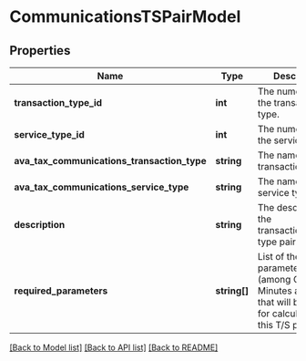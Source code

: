 # CommunicationsTSPairModel

## Properties
Name | Type | Description | Notes
------------ | ------------- | ------------- | -------------
**transaction_type_id** | **int** | The numeric Id of the transaction type. | 
**service_type_id** | **int** | The numeric Id of the service type. | 
**ava_tax_communications_transaction_type** | **string** | The name of the transaction type. | [optional] 
**ava_tax_communications_service_type** | **string** | The name of the service type. | [optional] 
**description** | **string** | The description of the transaction/service type pair. | [optional] 
**required_parameters** | **string[]** | List of the parameters (among Charge, Minutes and Lines) that will be used for calculation for this T/S pair. | [optional] 

[[Back to Model list]](../README.md#documentation-for-models) [[Back to API list]](../README.md#documentation-for-api-endpoints) [[Back to README]](../README.md)


